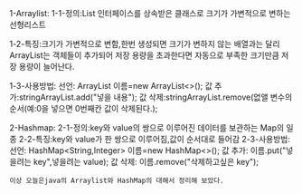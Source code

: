 1-Arraylist:
  1-1-정의:List 인터페이스를 상속받은 클래스로 크기가 가변적으로 변하는 선형리스트
  
  1-2-특징:크기가 가변적으로 변함,한번 생성되면 크기가 변하지 않는 배열과는 달리 ArrayList는
  객체들이 추가되어 저장 용량을 초과한다면 자동으로 부족한 크기만큼 저장 용량이 늘어난다.
  
  1-3-사용방법:
    선언: ArrayList<String> 이름=new ArrayList<>();
    값 추가:stringArrayList.add("넣을 내용");
    값 삭제:stringArrayList.remove(없앨 변수의 순서(예:0을 넣으면 0번째칸 값이 삭제된다.);
    
2-Hashmap:
  2-1-정의:key와 value의 쌍으로 이루어진 데이터를 보관하는 Map의 일종
  2-2-특징:key와 value가 한 쌍으로 이루어짐,값이 순서대로 들어감
  2-3-사용방법:
    선언: HashMap<String,Integer> 이름=new HashMap<>();
    값 추가: 이름.put("넣을려는 key",넣을려는 value);
    값 삭제: 이름.remove("삭제하고싶은 key");
    
    이상 오늘은java의 Arraylist와 HashMap의 대해서 정리해 보았다.
